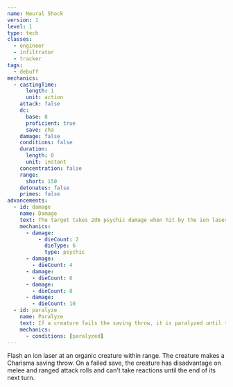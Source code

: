 ```yaml
---
name: Neural Shock
version: 1
level: 1
type: tech
classes:
  - engineer
  - infiltrator
  - tracker
tags:
  - debuff
mechanics:
  - castingTime:
      length: 1
      unit: action
    attack: false
    dc:
      base: 8
      proficient: true
      save: cha
    damage: false
    conditions: false
    duration:
      length: 0
      unit: instant
    concentration: false
    range:
      short: 150
    detonates: false
    primes: false
advancements:
  - id: damage
    name: Damage
    text: The target takes 2d6 psychic damage when hit by the ion laser. This damage increases by 2d6 for each slot level above the 1st.
    mechanics:
      - damage:
          - dieCount: 2
            dieType: 6
            type: psychic
      - damage:
        - dieCount: 4
      - damage:
        - dieCount: 6
      - damage:
        - dieCount: 8
      - damage:
        - dieCount: 10
  - id: paralyze
    name: Paralyze
    text: If a creature fails the saving throw, it is paralyzed until the end of its next turn.
    mechanics:
      - conditions: [paralyzed]
---
```

Flash an ion laser at an organic creature within range. The creature makes a Charisma saving throw. On a failed save,
the creature has disadvantage on melee and ranged attack rolls and can't take reactions until the end of its
next turn.
